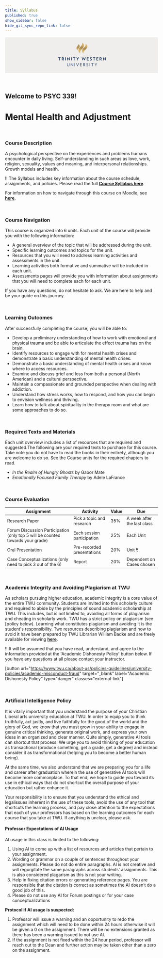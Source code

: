 ```yaml
---
title: Syllabus
published: true
show_sidebar: false
hide_git_sync_repo_link: false
---
```


![alttext](LogoOverview.jpg "TWU Logo")

<p>&nbsp;</p>

## Welcome to PSYC 339!

# Mental Health and Adjustment

<p>&nbsp;</p>

### Course Description
A psychological perspective on the experiences and problems humans encounter in daily living. Self-understanding in such areas as love, work, religion, sexuality, values and meaning, and interpersonal relationships. Growth models and health.

!! The Syllabus includes key information about the course schedule, assignments, and policies. Please read the full [**Course Syllabus here**](PSYC339.OL.SP25.Verseveldt.pdf).

For information on how to navigate through this course on Moodle, see [**here**](http://create.twu.ca/help/moodle).

&nbsp;

### Course Navigation

This course is organized into 6 units. Each unit of the course will provide you with the following information:

* A general overview of the topic that will be addressed during the unit.
* Specific learning outcomes and topics for the unit.
* Resources that you will need to address learning activities and assessments in the unit.
* Learning activities both formative and summative will be included in each unit.
* Assessments pages will provide you with information about assignments that you will need to complete each for each unit.

If you have any questions, do not hesitate to ask. We are here to help and be your guide on this journey.

&nbsp;

### Learning Outcomes

After successfully completing the course, you will be able to:

* Develop a preliminary understanding of how to work with emotional and physical trauma and be able to articulate the effect trauma has on the brain.
* Identify resources to engage with for mental health crises and demonstrate a basic understanding of mental health crises.
* Demonstrate a basic understanding of mental health crises and know where to access resources.
* Examine and discuss grief and loss from both a personal (North American) and a cultural perspective.
* Maintain a compassionate and grounded perspective when dealing with addiction.
* Understand how stress works, how to respond, and how you can begin to envision wellness and thriving.
* Learn how to talk about spirituality in the therapy room and what are some approaches to do so.

&nbsp;

### Required Texts and Materials

Each unit overview includes a list of resources that are required and suggested.The following are your required texts to purchase for this course. Take note you do not have to read the books in their entirety, although you are welcome to do so. See the Course units for the required chapters to read.

* *In the Realm of Hungry Ghosts* by Gabor Mate
* *Emotionally Focused Family Therapy* by Adele LaFrance

&nbsp;

### Course Evaluation

|Assignment |Activity | Value | Due |
|-----------|---------|-------|----------|
|Research Paper | Pick a topic and research | 35% | A week after the last class|
|Forum Discussion Participation (only top 5 will be counted towards your grade) | Each session participation | 25% |Each Unit|
|Oral Presentation | Pre-recorded presentations | 20% | Unit 5 |
|Case Conceptualizations (only need to pick 3 out of the 6) | Report | 20% | Dependent on Cases chosen |

&nbsp;

### Academic Integrity and Avoiding Plagiarism at TWU

As scholars pursuing higher education, academic integrity is a core value of the entire TWU community. Students are invited into this scholarly culture and required to abide by the principles of sound academic scholarship at TWU. This includes, but is not limited to, avoiding all forms of plagiarism and cheating in scholarly work. TWU has a strict policy on plagiarism (see [policy below). Learning what constitutes plagiarism and avoiding it is the student's responsibility. Two resources describing plagiarism and how to avoid it have been prepared by TWU Librarian William Badke and are freely available for viewing [**here**](https://vimeo.com/163566887/bece097c99).

!! It will be assumed that you have read, understand, and agree to the information provided at the 'Academic Dishonesty Policy' button below. If you have any questions at all please contact your instructor.

[button url="https://www.twu.ca/about-us/policies-guidelines/university-policies/academic-misconduct-fraud" target="_blank" label="Academic Dishonesty Policy" type="danger" classes="external-link"]

&nbsp;

### Artificial Intelligence Policy

It is vitally important that you understand the purpose of your Christian Liberal arts university education at TWU. In order to equip you to think truthfully, act justly, and live faithfully for the good of the world and the glory of God, we know that you must grow in your ability to engage in genuine critical thinking, generate original work, and express your own ideas in an organized and clear manner. Quite simply, generative AI tools can shortcut that process. We urge you to avoid thinking of your education as transactional (produce something, get a grade, get a degree) and instead consider it as transformational (helping you to become a better human being).

At the same time, we also understand that we are preparing you for a life and career after graduation wherein the use of generative AI tools will become more commonplace. To that end, we hope to guide you toward its use in ethical ways that do not shortcut the overall purpose of your education but rather enhance it.

Your responsibility is to ensure that you understand the ethical and legalissues inherent in the use of these tools, avoid the use of any tool that shortcuts the learning process, and pay close attention to the expectations that each of your professors has based on the learning outcomes for each course that you take at TWU. If anything is unclear, please ask.

#### Professor Expectations of AI Usage

AI usage in this class is limited to the following:

1. Using AI to come up with a list of resources and articles that pertain to your assignment.
2. Wording or grammar on a couple of sentences throughout your assignments. Please do not do entire paragraphs. AI is not creative and will regurgitate the same paragraphs across students’ assignments. This is also considered plagarism as this is not your writing.
3. Help in fixing citation errors or generating reference pages. You are responsible that the citation is correct as sometimes the AI doesn’t do a good job of this.
4. Please do not use any AI for Forum postings or for your case conceptualizations

**Protocol if AI usage is suspected:**

1. Professor will issue a warning and an opportunity to redo the assignment which will need to be done within 24 hours otherwise it will be given a 0 on the assignment. There will be no extensions granted as there has been a warning issued to not use AI.
2. If the assignment is not fixed within the 24 hour period, professor will reach out to the Dean and further action may be taken other than a zero on the assignment.
